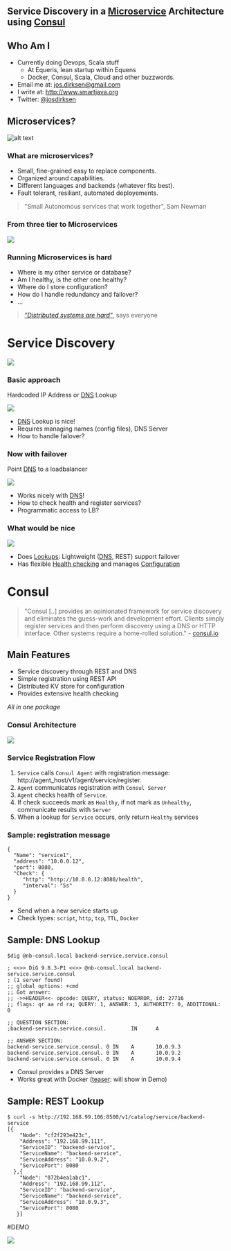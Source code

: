 ## Service Discovery in a [Microservice]() Architecture using [Consul]()



## Who Am I

* Currently doing Devops, Scala stuff
    * At Equeris, lean startup within Equens
    * Docker, Consul, Scala, Cloud and other buzzwords.
* Email me at: [jos.dirksen@gmail.com](mailto:jos.dirksen@gmail.com)
* I write at: http://www.smartjava.org
* Twitter: [@josdirksen](http://www.twitter.com/josdirksen)



## Microservices?

![alt text](../images/microservices-hipsters.png )



### What are microservices?

* Small, fine-grained easy to replace components.
* Organized around capabilities.
* Different languages and backends (whatever fits best).
* Fault tolerant, resiliant, automated deployements.

> "Small Autonomous services that work together", Sam Newman



### From three tier to Microservices

![](../images/3-to-ms.png)



### Running Microservices is hard

* Where is my other service or database?
* Am I healthy, is the other one healthy?
* Where do I store configuration?
* How do I handle redundancy and failover?
* ...

>*["Distributed systems are hard"]()*, says everyone



# Service Discovery

![](../images/shouldnt_be_hard.png)



### Basic approach

Hardcoded IP Address or [DNS]() Lookup

![](../images/sd-1.png)

* [DNS]() Lookup is nice!
* Requires managing names (config files), DNS Server
* How to handle failover? 



### Now with failover

Point [DNS]() to a loadbalancer

![](../images/sd-2.png)

* Works nicely with [DNS]()!
* How to check health and register services?
* Programmatic access to LB?



### What would be nice

![](../images/sd-3.png)
* Does [Lookups](): Lightweight ([DNS](), REST) support failover
* Has flexible [Health checking]() and manages [Configuration]()



# Consul
> "Consul [..] provides an opinionated framework for service discovery and eliminates the guess-work and development effort. Clients simply register services and then perform discovery using a DNS or HTTP interface. Other systems require a home-rolled solution." 
> *-* [consul.io]()



## Main Features

* Service discovery through REST and DNS
* Simple registration using REST API
* Distributed KV store for configuration
* Provides extensive health checking

*All in one package*



### Consul Architecture

![](../images/consul-arch.png)



### Service Registration Flow
1. `Service` calls `Consul Agent` with registration message: http://agent_host/v1/agent/service/register.
2. `Agent` communicates registration with `Consul Server`
3. `Agent` checks health of `Service`.
4. If check succeeds mark as `Healthy`, if not mark as `Unhealthy`, communicate results with `Server`
5. When a lookup for `Service` occurs, only return `Healthy` services



### Sample: registration message

```
{
  "Name": "service1",
  "address": "10.0.0.12",
  "port": 8080,
  "Check": {
     "http": "http://10.0.0.12:8080/health",
     "interval": "5s"
  }
}
```
* Send when a new service starts up
* Check types: `script`, `http`, `tcp`, `TTL`, `Docker`



## Sample: DNS Lookup

```
$dig @nb-consul.local backend-service.service.consul       

; <<>> DiG 9.8.3-P1 <<>> @nb-consul.local backend-service.service.consul
; (1 server found)
;; global options: +cmd
;; Got answer:
;; ->>HEADER<<- opcode: QUERY, status: NOERROR, id: 27716
;; flags: qr aa rd ra; QUERY: 1, ANSWER: 3, AUTHORITY: 0, ADDITIONAL: 0

;; QUESTION SECTION:
;backend-service.service.consul.        IN      A

;; ANSWER SECTION:
backend-service.service.consul. 0 IN    A       10.0.9.3
backend-service.service.consul. 0 IN    A       10.0.9.2
backend-service.service.consul. 0 IN    A       10.0.9.4
```
* Consul provides a DNS Server
* Works great with Docker ([teaser](): will show in Demo)



## Sample: REST Lookup

```
$ curl -s http://192.168.99.106:8500/v1/catalog/service/backend-service 
[{
    "Node": "cf2f293e423c",
    "Address": "192.168.99.111",
    "ServiceID": "backend-service",
    "ServiceName": "backend-service",
    "ServiceAddress": "10.0.9.2",
    "ServicePort": 8080
  },{
    "Node": "072b4ea1abc1",
    "Address": "192.168.99.112",
    "ServiceID": "backend-service",
    "ServiceName": "backend-service",
    "ServiceAddress": "10.0.9.3",
    "ServicePort": 8080
   }]
```



#DEMO

![](../images/demo1.png)